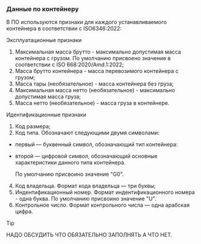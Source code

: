 ### Данные по контейнеру
В ПО используются признаки для каждого устанавливаемого контейнера в соответствии с ISO6346:2022:

Эксплуатационные признаки

1. Максимальная масса брутто - максимально допустимая масса контейнера с грузом. По умолчанию присвоено значение в соответствии с ISO 668:2020/Amd.1:2022;
2. Масса брутто контейнера - масса перевозимого контейнера с грузом;
3. Масса тары (необязательное) - масса контейнера без груза;
4. Максимальная масса нетто (необязательное) - максимально допустимая масса груза;
5. Масса нетто (необязательное) - масса груза в контейнере.

Идентификационные признаки

1. Код размера;
2. Код типа. Обозначают следующими двумя символами:
- первый — буквенный символ, обозначающий тип контейнера:
- второй — цифровой символ, обозначающий основные характеристики данного типа контейнера. 
   
   По умолчанию присвоино значение "G0". 
4. Код владельца. Формат кода владельца — три буквы;
5. Индентификационный номер. Формат индентификационного номера - одна буква. По умолчанию присвоино значение "U". 
6. Контрольное число. Формат контрольного числа — одна арабская цифра. 
> [!TIP]
> НАДО ОБСУДИТЬ ЧТО ОБЯЗАТЕЛЬНО ЗАПОЛНЯТЬ А ЧТО НЕТ.
